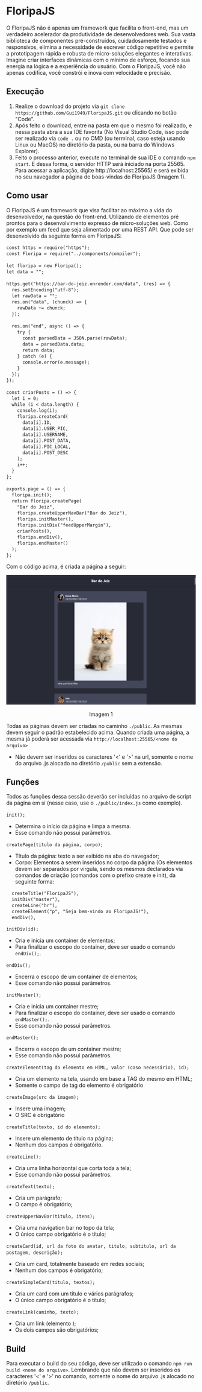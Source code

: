 # FloripaJS

O FloripaJS não é apenas um framework que facilita o front-end, mas um verdadeiro acelerador da produtividade de desenvolvedores web. Sua vasta biblioteca de componentes pré-construídos, cuidadosamente testados e responsivos, elimina a necessidade de escrever código repetitivo e permite a prototipagem rápida e robusta de micro-soluções elegantes e interativas. Imagine criar interfaces dinâmicas com o mínimo de esforço, focando sua energia na lógica e a experiência do usuário. Com o FloripaJS, você não apenas codifica, você constrói e inova com velocidade e precisão.

## Execução

1. Realize o download do projeto via `git clone https://github.com/Gui1949/FloripaJS.git` ou clicando no botão "Code".
2. Após feito o download, entre na pasta em que o mesmo foi realizado, e nessa pasta abra a sua IDE favorita (No Visual Studio Code, isso pode ser realizado via `code .` ou no CMD (ou terminal, caso esteja usando Linux ou MacOS) no diretório da pasta, ou na barra do Windows Explorer).
3. Feito o processo anterior, execute no terminal de sua IDE o comando `npm start`. E dessa forma, o servidor HTTP será iniciado na porta 25565. Para acessar a aplicação, digite http://localhost:25565/ e será exibida no seu navegador a página de boas-vindas do FloripaJS (Imagem 1).

## Como usar

O FloripaJS é um framework que visa facilitar ao máximo a vida do desenvolvedor, na questão do front-end.
Utilizando de elementos pré prontos para o desenvolvimento expresso de micro-soluções web. Como por exemplo um feed que seja alimentado por uma REST API. Que pode ser desenvolvido da seguinte forma em FloripaJS:

```
const https = require("https");
const Floripa = require("../components/compiler");

let floripa = new Floripa();
let data = "";

https.get("https://bar-do-jeiz.onrender.com/data", (res) => {
  res.setEncoding("utf-8");
  let rawData = "";
  res.on("data", (chunck) => {
    rawData += chunck;
  });

  res.on("end", async () => {
    try {
      const parsedData = JSON.parse(rawData);
      data = parsedData.data;
      return data;
    } catch (e) {
      console.error(e.message);
    }
  });
});

const criarPosts = () => {
  let i = 0;
  while (i < data.length) {
    console.log(i);
    floripa.createCard(
      data[i].ID,
      data[i].USER_PIC,
      data[i].USERNAME,
      data[i].POST_DATA,
      data[i].PIC_LOCAL,
      data[i].POST_DESC
    );
    i++;
  }
};

exports.page = () => {
  floripa.init();
  return floripa.createPage(
    "Bar do Jeiz",
    floripa.createUpperNavBar("Bar do Jeiz"),
    floripa.initMaster(),
    floripa.initDiv("feedUpperMargin"),
    criarPosts(),
    floripa.endDiv(),
    floripa.endMaster()
  );
};
```

Com o código acima, é criada a página a seguir:

![PrintScreen](https://github.com/Gui1949/FloripaJS/blob/master/blob/print.png)

<p align="center">Imagem 1</p>

Todas as páginas devem ser criadas no caminho `./public`. As mesmas devem seguir o padrão estabelecido acima. Quando criada uma página, a mesma já poderá ser acessada via ```http://localhost:25565/<nome do arquivo>```

- Não devem ser inseridos os caracteres '<' e '>' na url, somente o nome do arquivo .js alocado no diretório `/public` sem a extensão.

## Funções

Todos as funções dessa sessão deverão ser incluídas no arquivo de script da página em si (nesse caso, use o `./public/index.js` como exemplo).

`init();`

- Determina o início da página e limpa a mesma.
- Esse comando não possui parâmetros.

`createPage(titulo da página, corpo);`

- Título da página: texto a ser exibido na aba do navegador;
- Corpo: Elementos a serem inseridos no corpo da página (Os elementos devem ser separados por vírgula, sendo os mesmos declarados via comandos de criação (comandos com o prefixo create e init), da seguinte forma:

```
  createTitle("FloripaJS"),
  initDiv("master"),
  createLine("hr"),
  createElement("p", "Seja bem-vindo ao FloripaJS!"),
  endDiv(),
```

`initDiv(id);`

- Cria e inicia um container de elementos;
- Para finalizar o escopo do container, deve ser usado o comando `endDiv();`.

`endDiv();`

- Encerra o escopo de um container de elementos;
- Esse comando não possui parâmetros.

`initMaster();`

- Cria e inicia um container mestre;
- Para finalizar o escopo do container, deve ser usado o comando `endMaster();`.
- Esse comando não possui parâmetros.

`endMaster();`

- Encerra o escopo de um container mestre;
- Esse comando não possui parâmetros.

`createElement(tag do elemento em HTML, valor (caso necessário), id);`

- Cria um elemento na tela, usando em base a TAG do mesmo em HTML;
- Somente o campo de tag do elemento é obrigatório

`createImage(src da imagem);`

- Insere uma imagem;
- O SRC é obrigatório

`createTitle(texto, id do elemento);`

- Insere um elemento de título na página;
- Nenhum dos campos é obrigatório.

`createLine();`

- Cria uma linha horizontal que corta toda a tela;
- Esse comando não possui parâmetros.

`createText(texto);`

- Cria um parágrafo;
- O campo é obrigatório;

`createUpperNavBar(titulo, itens);`

- Cria uma navigation bar no topo da tela;
- O único campo obrigatório é o título;

`createCard(id, url da foto do avatar, titulo, subtitulo, url da postagem, descrição);`

- Cria um card, totalmente baseado em redes sociais;
- Nenhum dos campos é obrigatório;

`createSimpleCard(titulo, textos);`

- Cria um card com um título e vários parágrafos;
- O único campo obrigatório é o título;

`createLink(caminho, texto);`

- Cria um link (elemento <a></a>);
- Os dois campos são obrigatórios;

## Build

Para executar o build do seu código, deve ser utilizado o comando `npm run build <nome do arquivo>`. Lembrando que não devem ser inseridos os caracteres '<' e '>' no comando, somente o nome do arquivo .js alocado no diretório `/public`.
